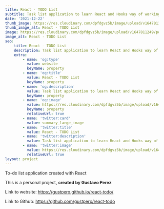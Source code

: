 ```yaml
---
title: React - TODO List
subtitle: Task list application to learn React and Hooks way of working
date: '2021-12-22'
thumb_image: https://res.cloudinary.com/dpfdgvz5b/image/upload/v1647811249/porfolio/vf9j7tw8btyxvznlf1qg.png
thumb_image_alt: React - TODO List
image: https://res.cloudinary.com/dpfdgvz5b/image/upload/v1647811249/porfolio/vf9j7tw8btyxvznlf1qg.png
image_alt: React - TODO List
seo:
    title: React - TODO List
    description: Task list application to learn React and Hooks way of working
    extra:
        - name: 'og:type'
          value: website
          keyName: property
        - name: 'og:title'
          value: React - TODO List
          keyName: property
        - name: 'og:description'
          value: Task list application to learn React and Hooks way of working
          keyName: property
        - name: 'og:image'
          value: https://res.cloudinary.com/dpfdgvz5b/image/upload/v1647811249/porfolio/vf9j7tw8btyxvznlf1qg.png
          keyName: property
          relativeUrl: true
        - name: 'twitter:card'
          value: summary_large_image
        - name: 'twitter:title'
          value: React - TODO List
        - name: 'twitter:description'
          value: Task list application to learn React and Hooks way of working
        - name: 'twitter:image'
          value: https://res.cloudinary.com/dpfdgvz5b/image/upload/v1647811249/porfolio/vf9j7tw8btyxvznlf1qg.png
          relativeUrl: true
layout: project
---
```


To-do list application created with React

This is a personal project, **created by Gustavo Perez**

Link to website: https://gustperx.github.io/react-todo/

Link to Github: https://github.com/gustperx/react-todo
